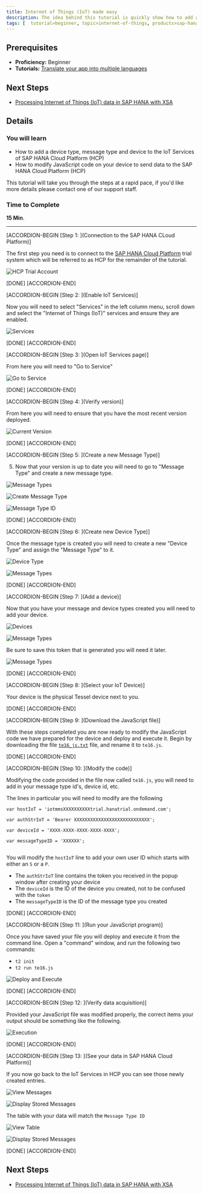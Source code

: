 ```yaml
---
title: Internet of Things (IoT) made easy
description: The idea behind this tutorial is quickly show how to add a device and capture sensor data in the clous.
tags: [  tutorial>beginner, topic>internet-of-things, products>sap-hana-cloud-platform ]
---
```


## Prerequisites  
 - **Proficiency:** Beginner 
 - **Tutorials:** [Translate your app into multiple languages](http://go.sap.com/developer/tutorials/teched-2016-7.html)

## Next Steps
 - [Processing Internet of Things (IoT) data in SAP HANA with XSA](http://go.sap.com/developer/tutorials/teched-2016-10.html)

## Details
### You will learn  
- How to add a device type, message type and device to the IoT Services of SAP HANA Cloud Platform (HCP)
- How to modify JavaScript code on your device to send data to the SAP HANA Cloud Platform (HCP)

This tutorial will take you through the steps at a rapid pace, if you'd like more details please contact one of our support staff.

### Time to Complete
**15 Min**.

---

[ACCORDION-BEGIN [Step 1: ](Connection to the SAP HANA CLoud Platform)]

The first step you need is to connect to the [SAP HANA Cloud Platform](https:/account.hanatrial.ondemand.com/) trial system which will be referred to as HCP for the remainder of the tutorial. 

![HCP Trial Account](1.png)

[DONE]
[ACCORDION-END]

[ACCORDION-BEGIN [Step 2: ](Enable IoT Services)]

Now you will need to select "Services" in the left column menu, scroll down and select the "Internet of Things (IoT)" services and ensure they are enabled.

![Services](2.png)

[DONE]
[ACCORDION-END]

[ACCORDION-BEGIN [Step 3: ](Open IoT Services page)]

From here you will need to "Go to Service"

![Go to Service](3.png)

[DONE]
[ACCORDION-END]

[ACCORDION-BEGIN [Step 4: ](Verify version)]

From here you will need to ensure that you have the most recent version deployed.

![Current Version](4.png)

[DONE]
[ACCORDION-END]

[ACCORDION-BEGIN [Step 5: ](Create a new Message Type)]

5. Now that your version is up to date you will need to go to "Message Type" and create a new message type.

![Message Types](5.png)

![Create Message Type](8.png)

![Message Type ID](9.png)

[DONE]
[ACCORDION-END]

[ACCORDION-BEGIN [Step 6: ](Create new Device Type)]

Once the message type is created you will need to create a new "Device Type" and assign the "Message Type" to it.

![Device Type](6.png)

![Message Types](10.png)

[DONE]
[ACCORDION-END]

[ACCORDION-BEGIN [Step 7: ](Add a device)]

Now that you have your message and device types created you will need to add your device.

![Devices](7.png)

![Message Types](11.png)

Be sure to save this token that is generated you will need it later.

![Message Types](12.png)

[DONE]
[ACCORDION-END]

[ACCORDION-BEGIN [Step 8: ](Select your IoT Device)]

Your device is the physical Tessel device next to you.

[DONE]
[ACCORDION-END]

[ACCORDION-BEGIN [Step 9: ](Download the JavaScript file)]

With these steps completed you are now ready to modify the JavaScript code we have prepared for the device and deploy and execute it. Begin by downloading the file [`te16_js.txt`](te16_js.txt) file, and rename it to `te16.js`.


[DONE]
[ACCORDION-END]

[ACCORDION-BEGIN [Step 10: ](Modify the code)]

Modifying the code provided in the file now called `te16.js`, you will need to add in your message type id's, device id, etc.

The lines in particular you will need to modify are the following

```
var hostIoT = 'iotmmsXXXXXXXXXXtrial.hanatrial.ondemand.com';
  
var authStrIoT = 'Bearer XXXXXXXXXXXXXXXXXXXXXXXXXXXX';
	
var deviceId = 'XXXX-XXXX-XXXX-XXXX-XXXX';
	
var messageTypeID = 'XXXXXX';
	
```

You will modify the `hostIoT` line to add your own user ID which starts with either an `S` or a `P`. 

 - The `authStrIoT` line contains the token you received in the popup window after creating your device
 - The `deviceId` is the ID of the device you created, not to be confused with the `token`
 - The `messageTypeID` is the ID of the message type you created

[DONE]
[ACCORDION-END]

[ACCORDION-BEGIN [Step 11: ](Run your JavaScript program)]

Once you have saved your file you will deploy and execute it from the command line. Open a "command" window, and run the following two commands:

- `t2 init` 
- `t2 run te16.js`

![Deploy and Execute](13.png) 

[DONE]
[ACCORDION-END]

[ACCORDION-BEGIN [Step 12: ](Verify data acquisition)]

Provided your JavaScript file was modified properly, the correct items your output should be something like the following.

![Execution](14.png)

[DONE]
[ACCORDION-END]

[ACCORDION-BEGIN [Step 13: ](See your data in SAP HANA Cloud Platform)]
  
If you now go back to the IoT Services in HCP you can see those newly created entries.

![View Messages](15.png)   

![Display Stored Messages](16.png)

The table with your data will match the `Message Type ID` 

![View Table](17.png)   

![Display Stored Messages](18.png)

[DONE]
[ACCORDION-END]


## Next Steps
 - [Processing Internet of Things (IoT) data in SAP HANA with XSA](http://go.sap.com/developer/tutorials/teched-2016-10.html)
